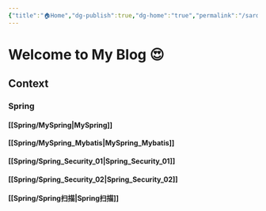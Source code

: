 ```yaml
---
{"title":"🏠Home","dg-publish":true,"dg-home":"true","permalink":"/sardinay-s-blog/","tags":["gardenEntry"],"dgPassFrontmatter":true}
---
```


# Welcome to My Blog 😍

## Context
###         Spring

####                  [[Spring/MySpring\|MySpring]]
####                  [[Spring/MySpring_Mybatis\|MySpring_Mybatis]]
####                  [[Spring/Spring_Security_01\|Spring_Security_01]]
####                  [[Spring/Spring_Security_02\|Spring_Security_02]]
####                  [[Spring/Spring扫描\|Spring扫描]]

